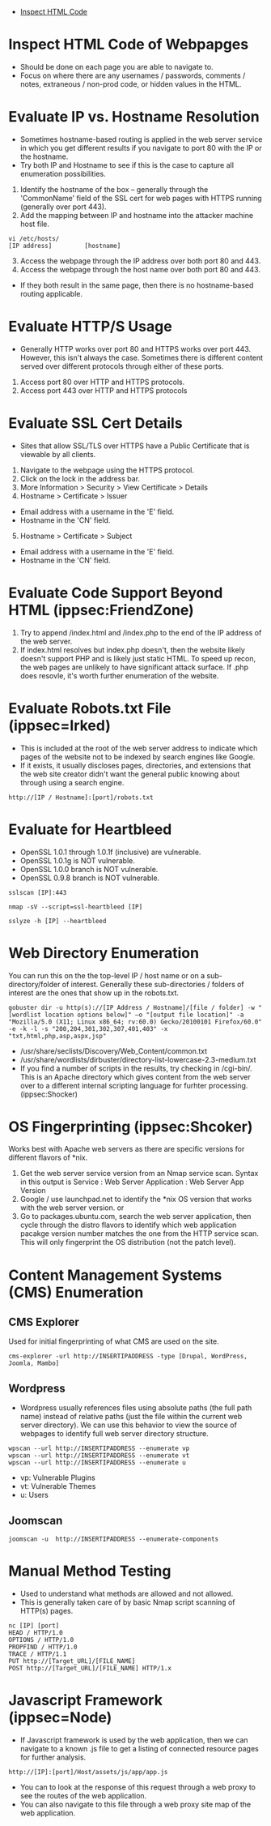 * [Inspect HTML Code](#Inspect-HTML-Code-of-Webpapges)






# Inspect HTML Code of Webpapges
- Should be done on each page you are able to navigate to.
- Focus on where there are any usernames / passwords, comments / notes, extraneous / non-prod code, or hidden values in the HTML.

# Evaluate IP vs. Hostname Resolution
- Sometimes hostname-based routing is applied in the web server service in which you get different results if you navigate to port 80 with the IP or the hostname. 
- Try both IP and Hostname to see if this is the case to capture all enumeration possibilities. 
1. Identify the hostname of the box – generally through the 'CommonName' field of the SSL cert for web pages with HTTPS running (generally over port 443). 
2. Add the mapping between IP and hostname into the attacker machine host file. 
```
vi /etc/hosts/
[IP address]         [hostname] 
```
3. Access the webpage through the IP address over both port 80 and 443. 
4. Access the webpage through the host name over both port 80 and 443. 
- If they both result in the same page, then there is no hostname-based routing applicable.

# Evaluate HTTP/S Usage
- Generally HTTP works over port 80 and HTTPS works over port 443.  However, this isn't always the case.  Sometimes there is different content served over different protocols through either of these ports. 
1. Access port 80 over HTTP and HTTPS protocols. 
2. Access port 443 over HTTP and HTTPS protocols

# Evaluate SSL Cert Details
- Sites that allow SSL/TLS over HTTPS have a Public Certificate that is viewable by all clients. 
1. Navigate to the webpage using the HTTPS protocol. 
2. Click on the lock in the address bar. 
3. More Information > Security > View Certificate > Details 
4. Hostname > Certificate > Issuer 
  - Email address with a username in the 'E' field. 
  - Hostname in the 'CN' field. 
5. Hostname > Certificate > Subject 
  - Email address with a username in the 'E' field. 
  - Hostname in the 'CN' field.

# Evaluate Code Support Beyond HTML (ippsec:FriendZone)
1. Try to append /index.html and /index.php to the end of the IP address of the web server.
2. If index.html resolves but index.php doesn't, then the website likely doesn't support PHP and is likely just static HTML.  To speed up recon, the web pages are unlikely to have significant attack surface.  If .php does resovle, it's worth further enumeration of the website.

# Evaluate Robots.txt File (ippsec=Irked)
- This is included at the root of the web server address to indicate which pages of the website not to be indexed by search engines like Google.
- If it exists, it usually discloses pages, directories, and extensions that the web site creator didn't want the general public knowing about through using a search engine.
```
http://[IP / Hostname]:[port]/robots.txt
```

# Evaluate for Heartbleed
- OpenSSL 1.0.1 through 1.0.1f (inclusive) are vulnerable.
- OpenSSL 1.0.1g is NOT vulnerable.
- OpenSSL 1.0.0 branch is NOT vulnerable.
- OpenSSL 0.9.8 branch is NOT vulnerable.
```
sslscan [IP]:443
```
```
nmap -sV --script=ssl-heartbleed [IP]
```
```
sslyze -h [IP] --heartbleed
```

# Web Directory Enumeration
You can run this on the the top-level IP / host name or on a sub-directory/folder of interest.  Generally these sub-directories / folders of interest are the ones that show up in the robots.txt.
```
gobuster dir -u http(s)://[IP Address / Hostname]/[file / folder] -w "[wordlist location options below]" –o "[output file location]" -a "Mozilla/5.0 (X11; Linux x86_64; rv:60.0) Gecko/20100101 Firefox/60.0" -e -k -l -s "200,204,301,302,307,401,403" -x "txt,html,php,asp,aspx,jsp"
```
- /usr/share/seclists/Discovery/Web_Content/common.txt
- /usr/share/wordlists/dirbuster/directory-list-lowercase-2.3-medium.txt
- If you find a number of scripts in the results, try checking in /cgi-bin/.  This is an Apache directory which gives content from the web server over to a different internal scripting language for furhter processing. (ippsec:Shocker)

# OS Fingerprinting (ippsec:Shcoker)
Works best with Apache web servers as there are specific versions for different flavors of \*nix.
1. Get the web server service version from an Nmap service scan.  Syntax in this output is Service : Web Server Application : Web Server App Version
2. Google / use launchpad.net to identify the \*nix OS version that works with the web server version.
or
2. Go to packages.ubuntu.com, search the web server application, then cycle through the distro flavors to identify which web application pacakge version number matches the one from the HTTP service scan.  This will only fingerprint the OS distribution (not the patch level).

# Content Management Systems (CMS) Enumeration

## CMS Explorer
Used for initial fingerprinting of what CMS are used on the site.
```
cms-explorer -url http://INSERTIPADDRESS -type [Drupal, WordPress, Joomla, Mambo]
```

## Wordpress
- Wordpress usually references files using absolute paths (the full path name) instead of relative paths (just the file within the current web server directory).  We can use this behavior to view the source of webpages to identify full web server directory structure.
```
wpscan --url http://INSERTIPADDRESS --enumerate vp 
wpscan --url http://INSERTIPADDRESS --enumerate vt 
wpscan --url http://INSERTIPADDRESS --enumerate u
```
- vp: Vulnerable Plugins
- vt: Vulnerable Themes
- u: Users

## Joomscan
```
joomscan -u  http://INSERTIPADDRESS --enumerate-components
```

# Manual Method Testing
- Used to understand what methods are allowed and not allowed.
- This is generally taken care of by basic Nmap script scanning of HTTP(s) pages.
```
nc [IP] [port]
HEAD / HTTP/1.0  
OPTIONS / HTTP/1.0  
PROPFIND / HTTP/1.0  
TRACE / HTTP/1.1  
PUT http://[Target_URL]/[FILE_NAME]
POST http://[Target_URL]/[FILE_NAME] HTTP/1.x  
```

# Javascript Framework (ippsec=Node)
- If Javascript framework is used by the web application, then we can navigate to a known .js file to get a listing of connected resource pages for further analysis.
```
http://[IP]:[port]/Host/assets/js/app/app.js
```
  - You can to look at the response of this request through a web proxy to see the routes of the web application.
  - You can also navigate to this file through a web proxy site map of the web application.
